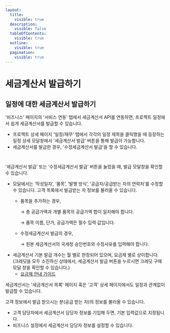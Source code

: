 ```yaml
---
layout:
  title:
    visible: true
  description:
    visible: false
  tableOfContents:
    visible: true
  outline:
    visible: true
  pagination:
    visible: true
---
```


# 세금계산서 발급하기

## 일정에 대한 세금계산서 발급하기

'비즈니스' 페이지의 '서비스 연동' 탭에서 세금계산서 API를 연동하면, 프로젝트 일정에서 쉽게 세금계산서를 발급할 수 있습니다.&#x20;

* 프로젝트 상세 페이지 '일정/재무' 탭에서 각각의 일정 제목을 클릭했을 때 등장하는 일정 상세 모달창에서 '세금계산서 발급' 버튼을 통해 발급이 가능합니다.&#x20;
* 세금계산서를 발급한 경우, '수정세금계산서 발급'을 할 수 있습니다.&#x20;

<div>

<figure><img src="../.gitbook/assets/image (112).png" alt=""><figcaption></figcaption></figure>

 

<figure><img src="../.gitbook/assets/image (113).png" alt=""><figcaption></figcaption></figure>

</div>

‘세금계산서 발급’ 또는 ‘수정세금계산서 발급’ 버튼을 눌렀을 때, 발급 모달창을 확인할 수 있습니다.

* 모달에서는 ‘작성일자’, ‘품목’, ‘발행 방식’, ‘공급자/공급받는 자의 연락처’를 수정할 수 있습니다. 고객 목록에서 발급받는 자 정보를 불러올 수 있습니다.
  *   품목을 추가하는 경우,

      → 총 공급가액과 개별 품목의 공급가액 합이 일치해야 합니다.

      → 품목 이름, 단가, 공급가액은 필수 입력 값입니다.
  *   수정세금계산서 발급의 경우,

      → 원본 세금계산서의 국세청 승인번호와 수정사유를 입력해야 합니다.
* 세금계산서 기본 발급 개수는 월 별로 한정되어 있으며, 요금제 별로 상이합니다. (크레딧을 모두 소진하신 상태에서, 세금계산서 발급 버튼을 누르시면 크레딧 구매 모달 창을 확인할 수 있습니다.)
  * [요금제 안내 가이드](../faq/2.md#undefined)  &#x20;

세금계산서는 '세금계산서 목록' 페이지 혹은 '고객' 상세 페이지에서도 일정과 관계없이 발급할 수 있습니다.&#x20;



고객 정보에서 발급 받으시는 분(공급 받는 자)의 정보를 불러올 수 있습니다.&#x20;

* 고객 담당자에서 세금계산서 담당자 정보를 기입해 두면, 기본 입력값으로 지정됩니다.&#x20;
* 비즈니스 설정에서 세금계산서 담당자 정보를 설정할 수 있습니다.&#x20;

